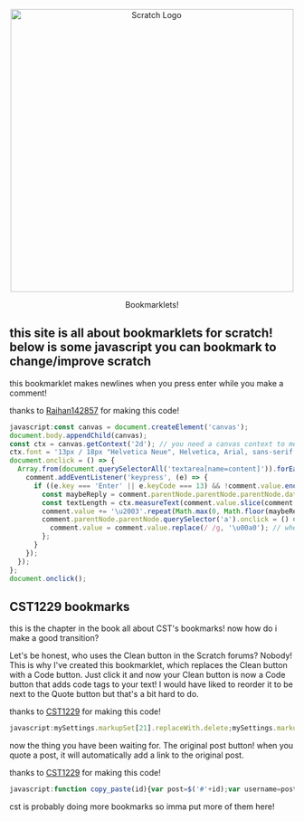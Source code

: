 <p align="center">
  <img width="500" src="https://upload.wikimedia.org/wikipedia/commons/thumb/f/f1/Scratchlogo.svg/1024px-Scratchlogo.svg.png" alt="Scratch Logo">
</p>
<p align="center">
Bookmarklets!
</p>

this site is all about bookmarklets for scratch! below is some javascript you can bookmark to change/improve scratch
-----
this bookmarklet makes newlines when you press enter while you make a comment!

thanks to [Raihan142857](scratch.mit.edu/users/Raihan142857) for making this code!
```javascript
javascript:const canvas = document.createElement('canvas');
document.body.appendChild(canvas);
const ctx = canvas.getContext('2d'); // you need a canvas context to measure text length
ctx.font = '13px / 18px "Helvetica Neue", Helvetica, Arial, sans-serif';
document.onclick = () => {
  Array.from(document.querySelectorAll('textarea[name=content]')).forEach((comment) => { // loops through all the comments
    comment.addEventListener('keypress', (e) => {
      if ((e.key === 'Enter' || e.keyCode === 13) && !comment.value.endsWith('\u2003')) { // does stuff when you hit enter while writing the comment
        const maybeReply = comment.parentNode.parentNode.parentNode.dataset.content === 'reply-form' ? 0.8 : 1; // check if it's a reply and adjust is accordingly
        const textLength = ctx.measureText(comment.value.slice(comment.value.lastIndexOf('\u2003') + 1)).width; // calculate the length of the text
        comment.value += '\u2003'.repeat(Math.max(0, Math.floor(maybeReply * (-0.08 * textLength + 36)))); // this is the magic part that insertss the newline
        comment.parentNode.parentNode.querySelector('a').onclick = () => {
          comment.value = comment.value.replace(/ /g, '\u00a0'); // when the comment is posted all spaces need to be non-breaking to make it work
        };
      }
    });
  });
};
document.onclick();
```
CST1229 bookmarks
----
this is the chapter in the book all about CST's bookmarks!
now how do i make a good transition?

Let's be honest, who uses the Clean button in the Scratch forums? Nobody! This is why I've created this bookmarklet, which replaces the Clean button with a Code button.
Just click it and now your Clean button is now a Code button that adds code tags to your text!
I would have liked to reorder it to be next to the Quote button but that's a bit hard to do.

thanks to [CST1229](scratch.mit.edu/users/CST1229) for making this code!
```javascript
javascript:mySettings.markupSet[21].replaceWith.delete;mySettings.markupSet[21].openWith="[code]";mySettings.markupSet[21].closeWith="[/code]";var codeButton=document.getElementsByClassName("markItUpButton15")[0].childNodes[0];codeButton.title="Code";codeButton.innerHTML="Code";console.log("Loaded Clean -> Code bookmarklet")
```
now the thing you have been waiting for. The original post button!
when you quote a post, it will automatically add a link to the original post.

thanks to [CST1229](scratch.mit.edu/users/CST1229) for making this code!
```javascript
javascript:function copy_paste(id){var post=$('#'+id);var username=post.find(".username").text();$.ajax('/discuss/post/'+id.substr(1)+'/source/').done(function(data){paste('[quote='+username+']'+data+'\n[url=scratch.mit.edu/discuss/post/'+id.substring(1)+'][small][i][color=#888888][[]Original post][/color][/i][/small][/url]'+'[/quote]\n');});}console.log("Loaded [Original post] bookmarklet");

```

cst is probably doing more bookmarks so imma put more of them here!
